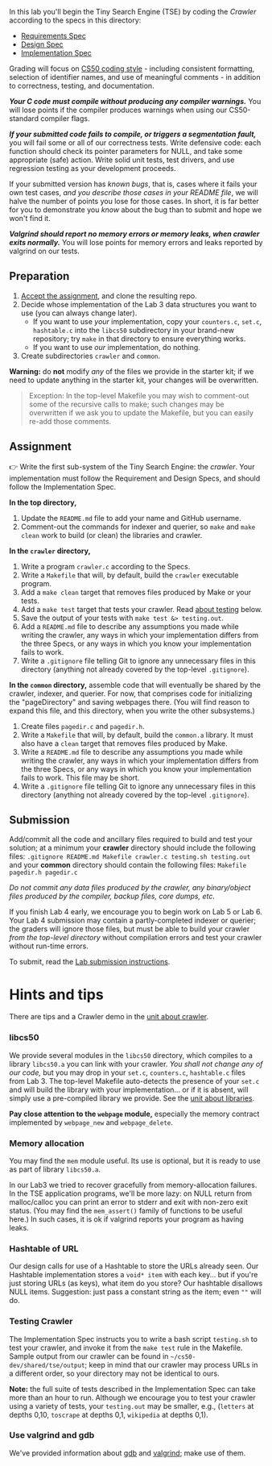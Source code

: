 In this lab you'll begin the Tiny Search Engine (TSE) by coding the *Crawler* according to the specs in this directory:

* [Requirements Spec](REQUIREMENTS.md)
* [Design Spec](DESIGN.md)
* [Implementation Spec](IMPLEMENTATION.md)

Grading will focus on [CS50 coding style](https://github.com/CS50DartmouthSP25/home/blob/main/logistics/style.md) - including consistent formatting, selection of identifier names, and use of meaningful comments - in addition to correctness, testing, and documentation.

***Your C code must compile without producing any compiler warnings.***  You will lose points if the compiler produces warnings when using our CS50-standard compiler flags.

***If your submitted code fails to compile, or triggers a segmentation fault,*** you will fail some or all of our correctness tests.
Write defensive code: each function should check its pointer parameters for NULL, and take some appropriate (safe) action.
Write solid unit tests, test drivers, and use regression testing as your development proceeds.

If your submitted version has *known bugs*, that is, cases where it fails your own test cases, *and you describe those cases in your README file*, we will halve the number of points you lose for those cases.
In short, it is far better for you to demonstrate you *know* about the bug than to submit and hope we won't find it.

***Valgrind should report no memory errors or memory leaks, when crawler exits normally.***
You will lose points for memory errors and leaks reported by valgrind on our tests.

## Preparation

1. [Accept the assignment](https://classroom.github.com/a/phOqX7q9), and clone the resulting repo.
1. Decide whose implementation of the Lab 3 data structures you want to use (you can always change later).
   * If you want to use *your* implementation, copy your `counters.c`, `set.c`, `hashtable.c` into the `libcs50` subdirectory in your brand-new repository; try `make` in that directory to ensure everything works.
   * If you want to use *our* implementation, do nothing.
1. Create subdirectories `crawler` and `common`.

**Warning:** do **not** modify *any* of the files we provide in the starter kit; if we need to update anything in the starter kit, your changes will be overwritten.

> Exception: In the top-level Makefile you may wish to comment-out some of the recursive calls to make; such changes may be overwritten if we ask you to update the Makefile, but you can easily re-add those comments.

## Assignment

:point_right: 
Write the first sub-system of the Tiny Search Engine: the *crawler*.
Your implementation must follow the Requirement and Design Specs, and should follow the Implementation Spec.

**In the top directory,**

 1. Update the `README.md` file to add your name and GitHub username.
 2. Comment-out the commands for indexer and querier, so `make` and `make clean` work to build (or clean) the libraries and crawler.

**In the `crawler` directory,**

 1. Write a program `crawler.c` according to the Specs.
 1. Write a `Makefile` that will, by default, build the `crawler` executable program.
 1. Add a `make clean` target that removes files produced by Make or your tests.
 1. Add a `make test` target that tests your crawler.
    Read [about testing](#testing-crawler) below.
 1. Save the output of your tests with `make test &> testing.out`.
 1. Add a `README.md` file to describe any assumptions you made while writing the crawler, any ways in which your implementation differs from the three Specs, or any ways in which you know your implementation fails to work.
 1. Write a `.gitignore` file telling Git to ignore any unnecessary files in this directory (anything not already covered by the top-level `.gitignore`).

**In the `common` directory,** assemble code that will eventually be shared by the crawler, indexer, and querier.
For now, that comprises code for initializing the "pageDirectory" and saving webpages there.
(You will find reason to expand this file, and this directory, when you write the other subsystems.)

 1. Create files `pagedir.c` and `pagedir.h`.
 1. Write a `Makefile` that will, by default, build the `common.a` library.
    It must also have a `clean` target that removes files produced by Make.
 1. Write a `README.md` file to describe any assumptions you made while writing the crawler, any ways in which your implementation differs from the three Specs, or any ways in which you know your implementation fails to work. This file may be short.
 1. Write a `.gitignore` file telling Git to ignore any unnecessary files in this directory (anything not already covered by the top-level `.gitignore`).

## Submission

Add/commit all the code and ancillary files required to build and test your solution; at a minimum your **crawler** directory should include the following files:
`.gitignore README.md Makefile crawler.c testing.sh testing.out`
and your **common** directory should contain the following files:
`Makefile pagedir.h pagedir.c`

*Do not commit any data files produced by the crawler, any binary/object files produced by the compiler, backup files, core dumps, etc.*

If you finish Lab 4 early, we encourage you to begin work on Lab 5 or Lab 6.
Your Lab 4 submission may contain a partly-completed indexer or querier; the graders will ignore those files, but must be able to build your crawler *from the top-level directory* without compilation errors and test your crawler without run-time errors.

To submit, read the [Lab submission instructions](https://github.com/CS50DartmouthSP25/home/blob/main/logistics/submit.md).

# Hints and tips

There are tips and a Crawler demo in the [unit about crawler](https://github.com/CS50DartmouthSP25/home/blob/main/knowledge/units/crawler.md).

### libcs50

We provide several modules in the `libcs50` directory, which compiles to a library `libcs50.a` you can link with your crawler.
*You shall not change any of our code,*  but you may drop in your `set.c`, `counters.c`, `hashtable.c` files from Lab 3.
The top-level Makefile auto-detects the presence of your `set.c` and will build the library with your implementation... or if it is absent, will simply use a pre-compiled library we provide.
See the [unit about libraries](https://github.com/CS50DartmouthSP25/home/blob/main/knowledge/units/libraries.md).

**Pay close attention to the `webpage` module,**
especially the memory contract implemented by `webpage_new` and `webpage_delete`.

### Memory allocation

You may find the `mem` module useful.
Its use is optional, but it is ready to use as part of library `libcs50.a`.

In our Lab3 we tried to recover gracefully from memory-allocation failures.
In the TSE application programs, we'll be more lazy: on NULL return from malloc/calloc you can print an error to stderr and exit with non-zero exit status.
(You may find the `mem_assert()` family of functions to be useful here.)
In such cases, it is ok if valgrind reports your program as having leaks.

### Hashtable of URL

Our design calls for use of a Hashtable to store the URLs already seen.
Our Hashtable implementation stores a `void* item` with each key... but if you're just storing URLs (as keys), what item do you store?
Our hashtable disallows NULL items.
Suggestion: just pass a constant string as the item; even `""` will do.

### Testing Crawler

The Implementation Spec instructs you to write a bash script `testing.sh` to test your crawler, and invoke it from the `make test` rule in the Makefile.
Sample output from our crawler can be found in `~/cs50-dev/shared/tse/output`;
keep in mind that our crawler may process URLs in a different order, so your directory may not be identical to ours.

**Note:** the full suite of tests described in the Implementation Spec can take more than an hour to run.
Although we encourage you to test your crawler using a variety of tests, your `testing.out` may be smaller, e.g., (`letters` at depths 0,10, `toscrape` at depths 0,1, `wikipedia` at depths 0,1).

### Use valgrind and gdb

We've provided information about [gdb](https://github.com/CS50DartmouthSP25/home/blob/main/knowledge/units/gdb.md) and [valgrind](https://github.com/CS50DartmouthSP25/home/blob/main/knowledge/units/valgrind.md); make use of them.
